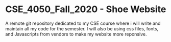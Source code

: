 # CSE_4050_Fall_2020 - Shoe Website
A remote git repository dedicated to my CSE course where i will write and maintain all my code for the semester. 
I will also be using css files, fonts, and Javascripts from vendors to make my website more reponsive. 
